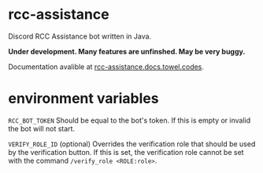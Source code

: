 # rcc-assistance

Discord RCC Assistance bot written in Java.

**Under development. Many features are unfinshed. May be very buggy.**

Documentation avalible at [rcc-assistance.docs.towel.codes](http://rcc-assistance.docs.towel.codes).

# environment variables
`RCC_BOT_TOKEN` Should be equal to the bot's token. If this is empty or invalid the bot will not start.

`VERIFY_ROLE_ID` (optional) Overrides the verification role that should be used by the verification button. If this is set, the verification role cannot be set with the command `/verify_role <ROLE:role>`.

